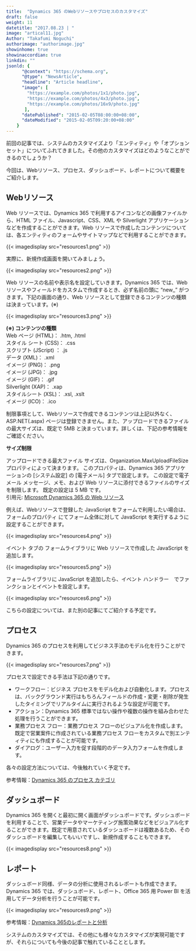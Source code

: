 ```yaml
---
title:  "Dynamics 365 のWebリソースやプロセスのカスタマイズ"
draft: false
weight: 11
datetitle: "2017.08.23 | "
image: "artical11.jpg"
Author: "Takafumi Noguchi"
authorimage: "authorimage.jpg"
showinhome: true
showinaccordian: true
linkdin: ""
jsonld: {
      "@context": "https://schema.org",
      "@type": "NewsArticle",
      "headline": "Article headline",
      "image": [
        "https://example.com/photos/1x1/photo.jpg",
        "https://example.com/photos/4x3/photo.jpg",
        "https://example.com/photos/16x9/photo.jpg"
       ],
      "datePublished": "2015-02-05T08:00:00+08:00",
      "dateModified": "2015-02-05T09:20:00+08:00"
    }
---
```

<!-- Intro  -->
前回の記事では、システムのカスタマイズより「エンティティ」や「オプションセット」についてふれてきました。その他のカスタマイズはどのようなことができるのでしょうか？

今回は、Webリソース、プロセス、ダッシュボード、レポートについて概要をご紹介します。


## Webリソース
Web リソースでは、Dynamics 365 で利用するアイコンなどの画像ファイルから、HTML ファイル、Javascript、CSS、XML や Silverlight アプリケーションなどを作成することができます。Web リソースで作成したコンテンツについては、各エンティティのフォームやサイトマップなどで利用することができます。
<!-- Image= resources1.png -->
{{< imagedisplay src="resources1.png" >}}

実際に、新規作成画面を開いてみましょう。
<!-- Image= resources2.png -->
{{< imagedisplay src="resources2.png" >}}

Web リソースの名前や表示名を設定していきます。Dynamics 365 では、Web リソースやフィールドをカスタムで作成するとき、必ず名前の頭に “new_” がつきます。下記の画面の通り、Web リソースとして登録できるコンテンツの種類は決まっています。(※)
<!-- Image= resources3.png -->
{{< imagedisplay src="resources3.png" >}}

**(※) コンテンツの種類**     
   Web ページ (HTML)：        .htm, .html         
   スタイル シート (CSS)：         .css    
   スクリプト (JScript) ：           .js    
   データ (XML)：                    .xml     
   イメージ (PNG)：                 .png    
  イメージ (JPG)：                  .jpg     
  イメージ (GIF)：                   .gif     
  Silverlight (XAP)：            .xap       
  スタイルシート (XSL)：          .xsl, .xslt  
  イメージ (ICO)：                  .ico    

制限事項として、Webリソースで作成できるコンテンツは上記以外なく、ASP.NET(.aspx) ページは登録できません。また、アップロードできるファイルの最大サイズは、既定で 5MB と決まっています。詳しくは、下記の参考情報をご確認ください。

<!-- Quate Box -->
**サイズ制限**     

アップロードできる最大ファイル サイズは、Organization.MaxUploadFileSize プロパティによって決まります。 このプロパティは、Dynamics 365 アプリケーションの [システム設定] の [電子メール] タブで設定します。 この設定で電子メール メッセージ、メモ、および Web リソースに添付できるファイルのサイズを制限します。 既定の設定は 5 MB です。    
引用元: [Microsoft Dynamics 365 の Web リソース](https://msdn.microsoft.com/ja-jp/library/gg309473.aspx)

例えば、Webリソースで登録した JavaScript をフォームで利用したい場合は、フォームのプロパティ にてフォーム全体に対して JavaScript を実行するように設定することができます。
<!-- Image= resources4.png -->
{{< imagedisplay src="resources4.png" >}}

イベント タブの フォームライブラリに Web リソースで作成した JavaScript を追加します。
<!-- Image= resources5.png -->
{{< imagedisplay src="resources5.png" >}}

フォームライブラリに JavaScript を追加したら、イベント ハンドラー　でファンクションとイベントを設定します。
<!-- Image= resources6.png -->
{{< imagedisplay src="resources6.png" >}}

こちらの設定については、また別の記事にてご紹介する予定です。

## プロセス
Dynamics 365 のプロセスを利用してビジネス手法のモデル化を行うことができます。
<!-- Image= resources7.png -->
{{< imagedisplay src="resources7.png" >}}

プロセスで設定できる手法は下記の通りです。

* ワークフロー：ビジネス プロセスをモデル化および自動化します。プロセスは、バックグラウンド実行はもちろんフィールドの作成・変更・削除が発生したタイミングでリアルタイムに実行されるような設定が可能です。
* アクション：Dynamics 365 標準ではない操作や複数の操作を組み合わせた処理を行うことができます。
* 業務プロセス フロー：業務プロセス フローのビジュアル化を作成します。既定で営業案件に作成されている業務プロセス フローをカスタムで別エンティティにも作成することが可能です。
* ダイアログ：ユーザー入力を促す段階的のデータ入力フォームを作成します。

各々の設定方法については、今後触れていく予定です。

参考情報：[Dynamics 365 のプロセス カテゴリ](https://msdn.microsoft.com/ja-jp/library/gg309471.aspx)

## ダッシュボード
Dynamics 365 を開くと最初に開く画面がダッシュボードです。ダッシュボードを利用することで、営業データやマーケティング施策効果などをビジュアル化することができます。既定で用意されているダッシュボードは複数あるため、そのダッシュボードを編集してもいいですし、新規作成することもできます。
<!-- Image= resources8.png -->
{{< imagedisplay src="resources8.png" >}}

## レポート
ダッシュボード同様、データの分析に使用されるレポートも作成できます。Dynamics 365 では、ダッシュボード、レポート、Office 365 用 Power BI を活用してデータ分析を行うことが可能です。
<!-- Image= resources9.png -->
{{< imagedisplay src="resources9.png" >}}

参考情報：[Dynamics 365のレポートと分析](https://technet.microsoft.com/ja-jp/library/dn531183.aspx)


システムのカスタマイズでは、その他にも様々なカスタマイズが実現可能ですが、それらについても今後の記事で触れていることとします。